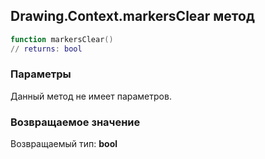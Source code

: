 ## Drawing.Context.markersClear метод


```lua
function markersClear()
// returns: bool
```


### Параметры

Данный метод не имеет параметров.

### Возвращаемое значение

Возвращаемый тип: **bool**


